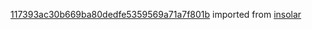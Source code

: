 [117393ac30b669ba80dedfe5359569a71a7f801b](https://github.com/insolar/insolar/commit/117393ac30b669ba80dedfe5359569a71a7f801b) imported from [insolar](https://github.com/insolar/insolar)
